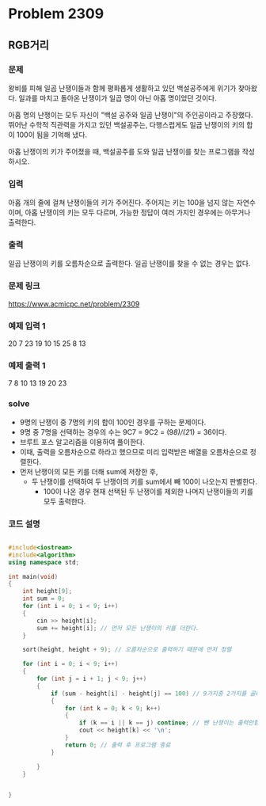 # Problem 2309

## RGB거리

### 문제
왕비를 피해 일곱 난쟁이들과 함께 평화롭게 생활하고 있던 백설공주에게 위기가 찾아왔다. 일과를 마치고 돌아온 난쟁이가 일곱 명이 아닌 아홉 명이었던 것이다.

아홉 명의 난쟁이는 모두 자신이 "백설 공주와 일곱 난쟁이"의 주인공이라고 주장했다. 뛰어난 수학적 직관력을 가지고 있던 백설공주는, 다행스럽게도 일곱 난쟁이의 키의 합이 100이 됨을 기억해 냈다.

아홉 난쟁이의 키가 주어졌을 때, 백설공주를 도와 일곱 난쟁이를 찾는 프로그램을 작성하시오.

### 입력
아홉 개의 줄에 걸쳐 난쟁이들의 키가 주어진다. 주어지는 키는 100을 넘지 않는 자연수이며, 아홉 난쟁이의 키는 모두 다르며, 가능한 정답이 여러 가지인 경우에는 아무거나 출력한다.

### 출력
일곱 난쟁이의 키를 오름차순으로 출력한다. 일곱 난쟁이를 찾을 수 없는 경우는 없다.

### 문제 링크
<https://www.acmicpc.net/problem/2309>

### 예제 입력 1
20
7
23
19
10
15
25
8
13

### 예제 출력 1
7
8
10
13
19
20
23

### solve
- 9명의 난쟁이 중 7명의 키의 합이 100인 경우를 구하는 문제이다.
- 9명 중 7명을 선택하는 경우의 수는 9C7 = 9C2 = (9*8)/(2*1) = 36이다.
- 브루트 포스 알고리즘을 이용하여 풀이한다.
- 이때, 출력을 오름차순으로 하라고 했으므로 미리 입력받은 배열을 오름차순으로 정렬한다.
- 먼저 난쟁이의 모든 키를 더해 sum에 저장한 후,
	- 두 난쟁이를 선택하여 두 난쟁이의 키를 sum에서 빼 100이 나오는지 판별한다.
		- 100이 나온 경우 현재 선택된 두 난쟁이를 제외한 나머지 난쟁이들의 키를 모두 출력한다.


### 코드 설명
```C++

#include<iostream>
#include<algorithm>
using namespace std;

int main(void)
{
	int height[9];
	int sum = 0;
	for (int i = 0; i < 9; i++)
	{
		cin >> height[i];
		sum += height[i]; // 먼저 모든 난쟁이의 키를 더한다.
	}

	sort(height, height + 9); // 오름차순으로 출력하기 때문에 먼저 정렬

	for (int i = 0; i < 9; i++)
	{
		for (int j = i + 1; j < 9; j++)
		{
			if (sum - height[i] - height[j] == 100) // 9가지중 2가지를 골라 위에서 sum에서 빼서 100이 나오는지 확인
			{
				for (int k = 0; k < 9; k++)
				{
					if (k == i || k == j) continue; // 뺀 난쟁이는 출력안함
					cout << height[k] << '\n';
				}
				return 0; // 출력 후 프로그램 종료
			}

		}
	}


}

```
